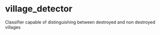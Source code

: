 # village_detector
Classifier capable of distinguishing between destroyed and non destroyed villages
